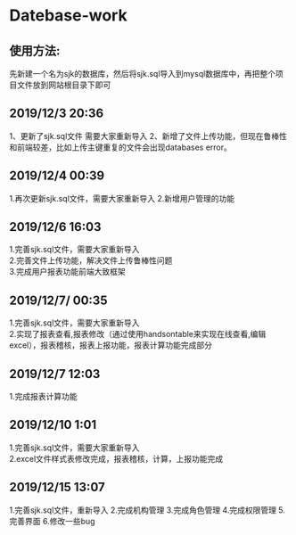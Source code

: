# Datebase-work
## 使用方法:
先新建一个名为sjk的数据库，然后将sjk.sql导入到mysql数据库中，再把整个项目文件放到网站根目录下即可
## 2019/12/3 20:36
1、更新了sjk.sql文件 需要大家重新导入
2、新增了文件上传功能，但现在鲁棒性和前端较差，比如上传主键重复的文件会出现databases error。
## 2019/12/4 00:39
1.再次更新sjk.sql文件，需要大家重新导入
2.新增用户管理的功能
## 2019/12/6 16:03
1.完善sjk.sql文件，需要大家重新导入<br />
2.完善文件上传功能，解决文件上传鲁棒性问题<br />
3.完成用户报表功能前端大致框架
## 2019/12/7/ 00:35
1.完善sjk.sql文件，需要大家重新导入<br />
2.实现了报表查看,报表修改（通过使用handsontable来实现在线查看,编辑excel），报表稽核，报表上报功能，报表计算功能完成部分<br />
## 2019/12/7 12:03
1.完成报表计算功能
## 2019/12/10 1:01
1.完善sjk.sql文件，需要大家重新导入<br />
2.excel文件样式表修改完成，报表稽核，计算，上报功能完成
## 2019/12/15 13:07
1.完善sjk.sql文件，重新导入
2.完成机构管理
3.完成角色管理
4.完成权限管理
5.完善界面
6.修改一些bug
